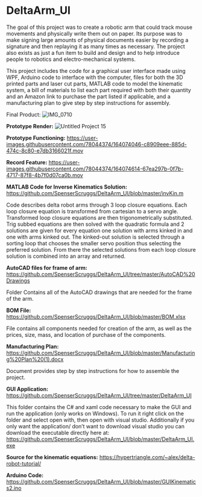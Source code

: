 # DeltaArm_UI
  The goal of this project was to create a robotic arm that could track mouse movements and physically write them out on paper. Its purpose was to make signing large amounts of physical documents easier by recording a signature and then replaying it as many times as necessary. The project also exists as just a fun item to build and design and to help introduce people to robotics and electro-mechanical systems.

  This project includes the code for a graphical user interface made using WPF, Arduino code to interface with the computer, files for both the 3D printed parts and laser cut parts, MATLAB code to model the kinematic system, a bill of materials to list each part required with both their quantity and an Amazon link to purchase the part listed if applicable, and a manufacturing plan to give step by step instructions for assembly.

Final Product:
![IMG_0710](https://user-images.githubusercontent.com/78044374/167205772-4779bab4-ca41-42d7-8c32-6ada8e1bc74a.jpg)


**Prototype Render:**
![Untitled Project 15](https://user-images.githubusercontent.com/78044374/160977757-f82b6d6d-ac65-4387-82fb-7df79fcd4c2d.png)


**Prototype Functioning:**
https://user-images.githubusercontent.com/78044374/164074046-c8909eee-885d-474c-8c80-e7db3166021f.mov


**Record Feature:**
https://user-images.githubusercontent.com/78044374/164074614-67ea297b-0f7b-4717-87f8-4b7f0d07ca0b.mov


**MATLAB Code for Inverse Kinematics Solution:**
https://github.com/SpenserScruggs/DeltaArm_UI/blob/master/invKin.m

Code describes delta robot arms through 3 loop closure equations. Each loop closure equation is transformed from cartesian to a servo angle. Transformed loop closure equations are then trigonometrically substituted. Trig subbed equations are then solved with the quadratic formula and 2 solutions are given for every equation one solution with arms kinked in and one with arms kinked out. The kinked-out solution is selected through a sorting loop that chooses the smaller servo position thus selecting the preferred solution. From there the selected solutions from each loop closure solution is combined into an array and returned.


**AutoCAD files for frame of arm:**
https://github.com/SpenserScruggs/DeltaArm_UI/tree/master/AutoCAD%20Drawings

  Folder Contains all of the AutoCAD drawings that are needed for the frame of the arm. 


**BOM File:**
https://github.com/SpenserScruggs/DeltaArm_UI/blob/master/BOM.xlsx

  File contains all components needed for creation of the arm, as well as the prices, size, mass, and location of purchase of the components.


**Manufacturing Plan:**
https://github.com/SpenserScruggs/DeltaArm_UI/blob/master/Manufacturing%20Plan%20(1).docx

  Document provides step by step instructions for how to assemble the project.


**GUI Application:**
https://github.com/SpenserScruggs/DeltaArm_UI/tree/master/DeltaArm_UI

  This folder contains the C# and xaml code necessary to make the GUI and run the application (only works on Windows). To run it right click on the folder and select open with, then open with visual studio. Additionally if you only want the application/ don’t want to download visual studio you can download the executable directly here at: https://github.com/SpenserScruggs/DeltaArm_UI/blob/master/DeltaArm_UI.exe


**Source for the kinematic equations:**
https://hypertriangle.com/~alex/delta-robot-tutorial/


**Arduino Code:**
https://github.com/SpenserScruggs/DeltaArm_UI/blob/master/GUIKinematics2.ino

